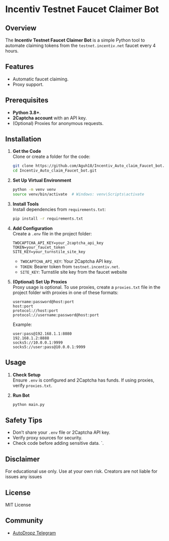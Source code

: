 # Incentiv Testnet Faucet Claimer Bot

## Overview
The **Incentiv Testnet Faucet Claimer Bot** is a simple Python tool to automate claiming tokens from the `testnet.incentiv.net` faucet every 4 hours. 

## Features
- Automatic faucet claiming.
- Proxy support.

## Prerequisites
- **Python 3.8+**.
- **2Captcha account** with an API key.
- (Optional) Proxies for anonymous requests.

## Installation
1. **Get the Code**  
   Clone or create a folder for the code:
   ```bash
   git clone https://github.com/Aguh18/Incentiv_Auto_claim_Faucet_bot.git
   cd Incentiv_Auto_claim_Faucet_bot.git
   ```
   

2. **Set Up Virtual Environment**  
   ```bash
   python -m venv venv
   source venv/bin/activate  # Windows: venv\Scripts\activate
   ```

3. **Install Tools**  
   Install dependencies from `requirements.txt`:
   ```bash
   pip install -r requirements.txt
   ```

4. **Add Configuration**  
   Create a `.env` file in the project folder:
   ```env
   TWOCAPTCHA_API_KEY=your_2captcha_api_key
   TOKEN=your_faucet_token
   SITE_KEY=your_turnstile_site_key
   ```
   - `TWOCAPTCHA_API_KEY`: Your 2Captcha API key.
   - `TOKEN`: Bearer token from `testnet.incentiv.net`.
   - `SITE_KEY`: Turnstile site key from the faucet website 

5. **(Optional) Set Up Proxies**  
   Proxy usage is optional. To use proxies, create a `proxies.txt` file in the project folder with proxies in one of these formats:
   ```
   username:password@host:port
   host:port
   protocol://host:port
   protocol://username:password@host:port
   ```
   Example:
   ```
   user:pass@192.168.1.1:8080
   192.168.1.2:8888
   socks5://10.0.0.1:9999
   socks5://user:pass@10.0.0.1:9999
   ```

## Usage
1. **Check Setup**  
   Ensure `.env` is configured and 2Captcha has funds. If using proxies, verify `proxies.txt`.

2. **Run Bot**  
   ```bash
   python main.py
   ```


## Safety Tips
- Don’t share your `.env` file or 2Captcha API key.
- Verify proxy sources for security.
- Check code before adding sensitive data.
`.

## Disclaimer
For educational use only. Use at your own risk. Creators are not liable for issues any issues
## License
MIT License

## Community

- [AutoDropz Telegram](https://t.me/+V_JQTTMVZVU3YTM9)